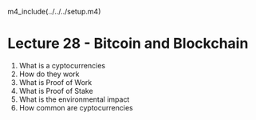 
m4_include(../../../setup.m4)

# Lecture 28 - Bitcoin and Blockchain

1. What is a cyptocurrencies
2. How do they work
3. What is Proof of Work
3. What is Proof of Stake
3. What is the environmental impact
4. How common are cyptocurrencies


